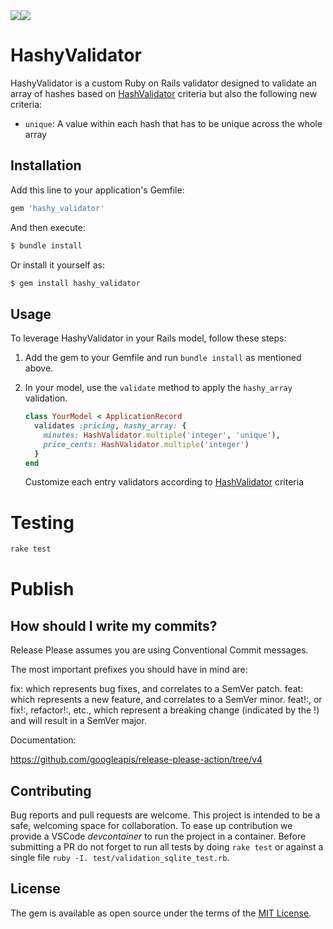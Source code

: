 <div style="display: flex">
  <a href="https://codeclimate.com/github/flecto-io/hashy-validator/maintainability"><img src="https://api.codeclimate.com/v1/badges/8818718c3f8ac08a1f05/maintainability" /></a>
  <a href="https://codeclimate.com/github/flecto-io/hashy-validator/test_coverage"><img src="https://api.codeclimate.com/v1/badges/8818718c3f8ac08a1f05/test_coverage" /></a>
</div>

# HashyValidator

HashyValidator is a custom Ruby on Rails validator designed to validate an array of hashes based on [HashValidator](https://github.com/jamesbrooks/hash_validator) criteria but also the following new criteria:
- `unique`: A value within each hash that has to be unique across the whole array

## Installation

Add this line to your application's Gemfile:

```ruby
gem 'hashy_validator'
```

And then execute:

```bash
$ bundle install
```

Or install it yourself as:

```bash
$ gem install hashy_validator
```

## Usage

To leverage HashyValidator in your Rails model, follow these steps:

1. Add the gem to your Gemfile and run `bundle install` as mentioned above.

2. In your model, use the `validate` method to apply the `hashy_array` validation.

   ```ruby
   class YourModel < ApplicationRecord
     validates :pricing, hashy_array: {
       minutes: HashValidator.multiple('integer', 'unique'),
       price_cents: HashValidator.multiple('integer')
     }
   end
   ```
   
   Customize each entry validators according to [HashValidator](https://github.com/jamesbrooks/hash_validator) criteria

# Testing

```bash
rake test
```

# Publish

## How should I write my commits?

Release Please assumes you are using Conventional Commit messages.

The most important prefixes you should have in mind are:

fix: which represents bug fixes, and correlates to a SemVer patch.
feat: which represents a new feature, and correlates to a SemVer minor.
feat!:, or fix!:, refactor!:, etc., which represent a breaking change (indicated by the !) and will result in a SemVer major.

Documentation: 

https://github.com/googleapis/release-please-action/tree/v4

## Contributing

Bug reports and pull requests are welcome. This project is intended to be a safe, welcoming space for collaboration. To ease up contribution we provide a VSCode _devcontainer_ to run the project in a container.
Before submitting a PR do not forget to run all tests by doing `rake test` or against a single file `ruby -I. test/validation_sqlite_test.rb`.

## License

The gem is available as open source under the terms of the [MIT License](https://opensource.org/licenses/MIT).
